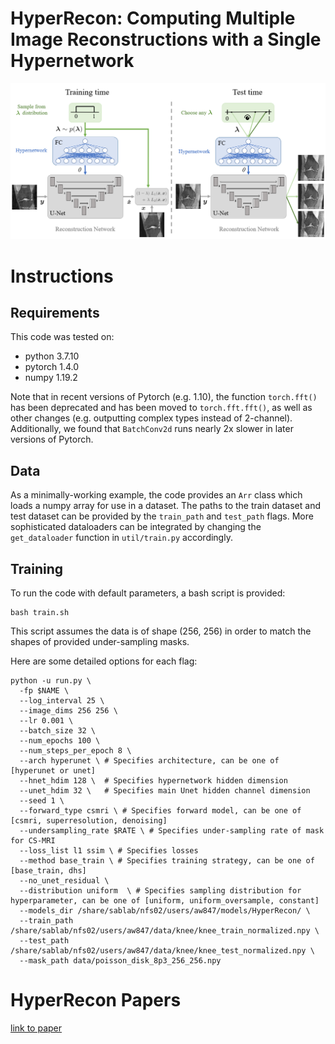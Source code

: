 # HyperRecon: Computing Multiple Image Reconstructions with a Single Hypernetwork

![Network architecture](figs/hyperrecon_arch.png)


# Instructions
## Requirements
This code was tested on:

- python 3.7.10
- pytorch 1.4.0
- numpy 1.19.2

Note that in recent versions of Pytorch (e.g. 1.10), the function `torch.fft()` has been deprecated and has been moved to `torch.fft.fft()`, as well as other changes (e.g. outputting complex types instead of 2-channel).
Additionally, we found that `BatchConv2d` runs nearly 2x slower in later versions of Pytorch.

## Data
As a minimally-working example, the code provides an `Arr` class which loads a numpy array for use in a dataset.
The paths to the train dataset and test dataset can be provided by the `train_path` and `test_path` flags. 
More sophisticated dataloaders can be integrated by changing the `get_dataloader` function in `util/train.py` accordingly.

## Training 
To run the code with default parameters, a bash script is provided:

    bash train.sh

This script assumes the data is of shape (256, 256) in order to match the shapes of provided under-sampling masks.

Here are some detailed options for each flag:

    python -u run.py \
      -fp $NAME \
      --log_interval 25 \
      --image_dims 256 256 \
      --lr 0.001 \
      --batch_size 32 \
      --num_epochs 100 \
      --num_steps_per_epoch 8 \
      --arch hyperunet \ # Specifies architecture, can be one of [hyperunet or unet]
      --hnet_hdim 128 \  # Specifies hypernetwork hidden dimension
      --unet_hdim 32 \   # Specifies main Unet hidden channel dimension
      --seed 1 \
      --forward_type csmri \ # Specifies forward model, can be one of [csmri, superresolution, denoising]
      --undersampling_rate $RATE \ # Specifies under-sampling rate of mask for CS-MRI
      --loss_list l1 ssim \ # Specifies losses
      --method base_train \ # Specifies training strategy, can be one of [base_train, dhs]
      --no_unet_residual \
      --distribution uniform  \ # Specifies sampling distribution for hyperparameter, can be one of [uniform, uniform_oversample, constant]
      --models_dir /share/sablab/nfs02/users/aw847/models/HyperRecon/ \
      --train_path /share/sablab/nfs02/users/aw847/data/knee/knee_train_normalized.npy \ 
      --test_path /share/sablab/nfs02/users/aw847/data/knee/knee_test_normalized.npy \ 
      --mask_path data/poisson_disk_8p3_256_256.npy

# HyperRecon Papers
[link to paper](https://arxiv.org/abs/2101.02194)